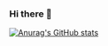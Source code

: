 ### Hi there 👋
[![Anurag's GitHub stats](https://github-readme-stats.vercel.app/api?username=Dblaze47&show_icons=true&theme=slateorange)](https://github.com/anuraghazra/github-readme-stats)
<!--
**Dblaze47/Dblaze47** is a ✨ _special_ ✨ repository because its `README.md` (this file) appears on your GitHub profile.

Here are some ideas to get you started:

- 🔭 I’m currently working on ...
- 🌱 I’m currently learning ...
- 👯 I’m looking to collaborate on ...
- 🤔 I’m looking for help with ...
- 💬 Ask me about ...
- 📫 How to reach me: ...
- 😄 Pronouns: ...
- ⚡ Fun fact: ...
-->
